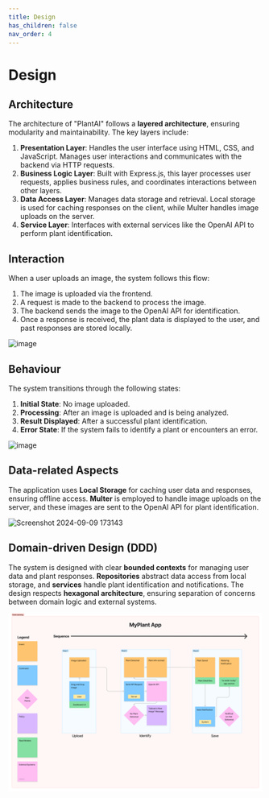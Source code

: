 ```yaml
---
title: Design
has_children: false
nav_order: 4
---
```


# Design

## Architecture
The architecture of "PlantAI" follows a **layered architecture**, ensuring modularity and maintainability. The key layers include:

1. **Presentation Layer**: Handles the user interface using HTML, CSS, and JavaScript. Manages user interactions and communicates with the backend via HTTP requests.
2. **Business Logic Layer**: Built with Express.js, this layer processes user requests, applies business rules, and coordinates interactions between other layers.
3. **Data Access Layer**: Manages data storage and retrieval. Local storage is used for caching responses on the client, while Multer handles image uploads on the server.
4. **Service Layer**: Interfaces with external services like the OpenAI API to perform plant identification.

## Interaction
When a user uploads an image, the system follows this flow:
1. The image is uploaded via the frontend.
2. A request is made to the backend to process the image.
3. The backend sends the image to the OpenAI API for identification.
4. Once a response is received, the plant data is displayed to the user, and past responses are stored locally.

![image](https://github.com/user-attachments/assets/2482758f-45fb-4c26-8a9b-21e923525614)

## Behaviour
The system transitions through the following states:
1. **Initial State**: No image uploaded.
2. **Processing**: After an image is uploaded and is being analyzed.
3. **Result Displayed**: After a successful plant identification.
4. **Error State**: If the system fails to identify a plant or encounters an error.

![image](https://github.com/user-attachments/assets/f85a5f29-9841-4824-8b01-5d98816d0e81)

## Data-related Aspects
The application uses **Local Storage** for caching user data and responses, ensuring offline access. **Multer** is employed to handle image uploads on the server, and these images are sent to the OpenAI API for plant identification.

![Screenshot 2024-09-09 173143](https://github.com/user-attachments/assets/23977adb-6125-4301-8c7e-6f0ef2e5029b)


## Domain-driven Design (DDD)
The system is designed with clear **bounded contexts** for managing user data and plant responses. **Repositories** abstract data access from local storage, and **services** handle plant identification and notifications. The design respects **hexagonal architecture**, ensuring separation of concerns between domain logic and external systems.

![Eventstorming](Eventstorming.png)
